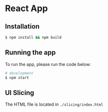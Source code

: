 # React App

## Installation

```bash
$ npm install && npm build
```

## Running the app

To run the app, please run the code below:

```bash
# development
$ npm start
```

## UI Slicing

The HTML file is located in `./slicing/index.html`
